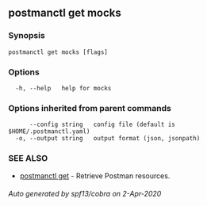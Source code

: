 ## postmanctl get mocks



### Synopsis



```
postmanctl get mocks [flags]
```

### Options

```
  -h, --help   help for mocks
```

### Options inherited from parent commands

```
      --config string   config file (default is $HOME/.postmanctl.yaml)
  -o, --output string   output format (json, jsonpath)
```

### SEE ALSO

* [postmanctl get](postmanctl_get.md)	 - Retrieve Postman resources.

###### Auto generated by spf13/cobra on 2-Apr-2020
